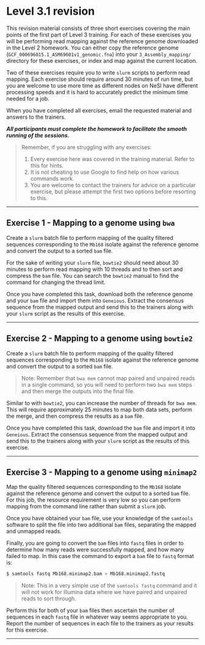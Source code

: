# Level 3.1 revision

This revision material consists of three short exercises covering the main points of the first part of Level 3 training. For each of these exercises you will be performing read mapping against the reference genome downloaded in the Level 2 homework. You can either copy the reference genome (`GCF_000696015.1_ASM69601v1_genomic.fna`) into your `3_Assembly_mapping/` directory for these exercises, or index and map against the current location.

Two of these exercises require you to write `slurm` scripts to perform read mapping. Each exercise should require around 30 minutes of run time, but you are welcome to use more time as different nodes on NeSI have different processing speeds and it is hard to accurately predict the minimum time needed for a job.

When you have completed all exercises, email the requested material and answers to the trainers.

**_All participants must complete the homework to facilitate the smooth running of the sessions._**

> Remember, if you are struggling with any exercises:
>
> 1. Every exercise here was covered in the training material. Refer to this for hints.
> 1. It is not cheating to use Google to find help on how various commands work.
> 1. You are welcome to contact the trainers for advice on a particular exercise, but please attempt the first two options before resorting to this.

---

## Exercise 1 - Mapping to a genome using `bwa`

Create a `slurm` batch file to perform mapping of the quality filtered sequences corresponding to the `Mb168` isolate against the reference genome and convert the output to a sorted `bam` file.

For the sake of writing your `slurm` file, `bowtie2` should need about 30 minutes to perform read mapping with 10 threads and to then sort and compress the `bam` file. You can search the `bowtie2` manual to find the command for changing the thread limit.

Once you have completed this task, download both the reference genome and your `bam` file and import them into `Geneious`. Extract the consensus sequence from the mapped output and send this to the trainers along with your `slurm` script as the results of this exercise.
          
---

## Exercise 2 - Mapping to a genome using `bowtie2`

Create a `slurm` batch file to perform mapping of the quality filtered sequences corresponding to the `Mb168` isolate against the reference genome and convert the output to a sorted `bam` file.

>Note: Remember that `bwa mem` cannot map paired and unpaired reads in a single command, so you will need to perform two `bwa mem` steps and then merge the outputs into the final file.

Similar to with `bowtie2`, you can increase the number of threads for `bwa mem`. This will require approximately 25 minutes to map both data sets, perform the merge, and then compress the results as a `bam` file.

Once you have completed this task, download the `bam` file and import it into `Geneious`. Extract the consensus sequence from the mapped output and send this to the trainers along with your `slurm` script as the results of this exercise.

---

## Exercise 3 - Mapping to a genome using `minimap2`

Map the quality filtered sequences corresponding to the `Mb168` isolate against the reference genome and convert the output to a sorted `bam` file. For this job, the resource requirement is very low so you can perform mapping from the command line rather than submit a `slurm` job.

Once you have obtained your `bam` file, use your knowledge of the `samtools` software to split the file into two additional `bam` files, separating the mapped and unmapped reads.

Finally, you are going to convert the `bam` files into `fastq` files in order to determine how many reads were successfully mapped, and how many failed to map. In this case the command to export a `bam` file to `fastq` format is:

```bash
$ samtools fastq Mb168.minimap2.bam > Mb168.minimap2.fastq
```

>Note: This in a very simple use of the `samtools fastq` command and it will not work for Illumina data where we have paired and unpaired reads to sort through.

Perform this for both of your `bam` files then ascertain the number of sequences in each `fastq` file in whatever way seems appropriate to you. Report the number of sequences in each file to the trainers as your results for this exercise.

---
